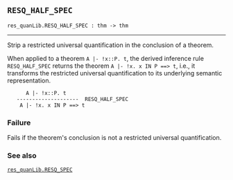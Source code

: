 ## `RESQ_HALF_SPEC`

``` hol4
res_quanLib.RESQ_HALF_SPEC : thm -> thm
```

------------------------------------------------------------------------

Strip a restricted universal quantification in the conclusion of a
theorem.

When applied to a theorem `A |- !x::P. t`, the derived inference rule
`RESQ_HALF_SPEC` returns the theorem `A |- !x. x IN P ==> t`, i.e., it
transforms the restricted universal quantification to its underlying
semantic representation.

``` hol4
      A |- !x::P. t
   --------------------  RESQ_HALF_SPEC
    A |- !x. x IN P ==> t
```

### Failure

Fails if the theorem's conclusion is not a restricted universal
quantification.

### See also

[`res_quanLib.RESQ_SPEC`](#res_quanLib.RESQ_SPEC)
